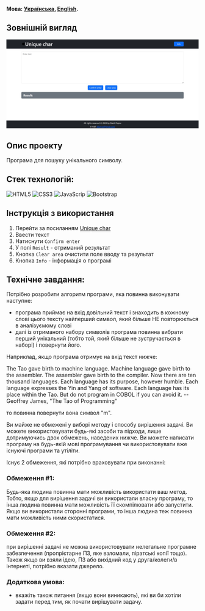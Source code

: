 **Мова: [Українська](README.md), [English](README.en.md).**

## Зовнішній вигляд

![Зовнішній вигляд](./assets/view.jpg)
## Опис проекту

Програма для пошуку унікального символу.

## Стек технологій:

![HTML5](https://img.shields.io/badge/HTML5-E34F26?style=for-the-badge&logo=html5&logoColor=white)
![CSS3](https://img.shields.io/badge/CSS3-1572B6?style=for-the-badge&logo=css3&logoColor=white)
![JavaScrip](https://img.shields.io/badge/JavaScript-323330?style=for-the-badge&logo=javascript&logoColor=F7DF1E)
![Bootstrap](https://img.shields.io/badge/Bootstrap-35FFF8?style=for-the-badge)

## Інструкція з використання

1. Перейти за посиланням [Unique char]()
2. Ввести текст 
3. Натиснути `Confirm enter`
4. У полі `Result` - отриманий результат
5. Кнопка `Clear area` очистити поле вводу та результат
6. Кнопка `Info` - інформація о програмі

## Технічне завдання:

Потрібно розробити алгоритм програми, яка повинна виконувати наступне:
- програма приймає на вхід довільний текст і знаходить в кожному слові цього тексту найперший символ, який більше НЕ повторюється в аналізуємому слові
- далі із отриманого набору символів програма повинна вибрати перший унікальний (тобто той, який більше не зустручається в наборі) і повернути його.

Наприклад, якщо програма отримує на вхід текст нижче:

The Tao gave birth to machine language.  Machine language gave birth
to the assembler.
The assembler gave birth to the compiler.  Now there are ten thousand
languages.
Each language has its purpose, however humble.  Each language
expresses the Yin and Yang of software.  Each language has its place within
the Tao.
But do not program in COBOL if you can avoid it.
        -- Geoffrey James, "The Tao of Programming"

то повинна повернути вона символ "m".

Ви майже не обмежені у виборі методу і способу вирішення задачі. Ви можете використовувати будь-які засоби та підходи, лише дотримуючись двох обмежень, наведених нижче. Ви можете написати програму на будь-якій мові програмування чи використовувати вже існуючі програми та утіліти.

Існує 2 обмеження, які потрібно враховувати при виконанні:

### Обмеження #1:
Будь-яка людина повинна мати можливість використати ваш метод. Тобто, якщо для вирішення задачі ви використали власну програму, то інша людина повинна мати можливість її скомпілювати або запустити. Якщо ви використали сторонні програми, то інша людина теж повинна мати можливість ними скористатися.

### Обмеження #2:
при вирішенні задачі не можна використовувати нелегальне програмне забезпечення (пропрієтарне ПЗ, яке взломали, піратські копії тощо). Також якщо ви взяли ідею, ПЗ або вихідний код у друга/колеги/в інтернеті, потрібно вказати джерело.

### Додаткова умова:
- вкажіть також питання (якщо вони виникають), які ви би хотіли задати перед тим, як почати вирішувати задачу.


